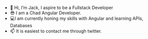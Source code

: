- 👋 Hi, I’m Jack, I aspire to be a Fullstack Developer
- 😎 I am a Chad Angular Developer.
- 💻I am currently honing my skills with Angular and learning APIs, Databases
- 📫 It is easiest to contact me through twitter.

